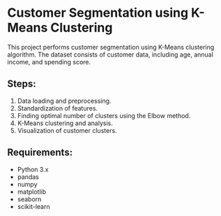 # Customer Segmentation using K-Means Clustering

This project performs customer segmentation using K-Means clustering algorithm. The dataset consists of customer data, including age, annual income, and spending score.

## Steps:
1. Data loading and preprocessing.
2. Standardization of features.
3. Finding optimal number of clusters using the Elbow method.
4. K-Means clustering and analysis.
5. Visualization of customer clusters.

## Requirements:
- Python 3.x
- pandas
- numpy
- matplotlib
- seaborn
- scikit-learn

